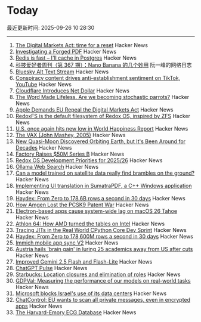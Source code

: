 # Today

最近更新时间: 2025-09-26 10:28:30

--- 
1. [The Digital Markets Act: time for a reset](https://blog.google/around-the-globe/google-europe/the-digital-markets-act-time-for-a-reset/) Hacker News
2. [Investigating a Forged PDF](https://mjg59.dreamwidth.org/73317.html) Hacker News
3. [Redis is fast – I'll cache in Postgres](https://dizzy.zone/2025/09/24/Redis-is-fast-Ill-cache-in-Postgres/) Hacker News
4. [科技爱好者周刊（第 367 期）：Nano Banana 的几个妙用](http://www.ruanyifeng.com/blog/2025/09/weekly-issue-367.html) 阮一峰的网络日志
5. [Bluesky Alt Text Stream](https://bobbiec.github.io/bluesky-alt-text.html) Hacker News
6. [Conspiracy content drives anti-establishment sentiment on TikTok, YouTube](https://news.umich.edu/conspiracy-content-drives-anti-establishment-sentiment-on-tiktok-youtube/) Hacker News
7. [Cloudflare Introduces Net Dollar](https://www.cloudflare.com/press/press-releases/2025/cloudflare-introduces-net-dollar-to-support-a-new-business-model-for-the-ai-driven-internet/) Hacker News
8. [The Word Made Lifeless. Are we becoming stochastic parrots?](https://hedgehogreview.com/issues/lessons-of-babel/articles/the-word-made-lifeless) Hacker News
9. [Apple Demands EU Repeal the Digital Markets Act](https://arstechnica.com/tech-policy/2025/09/apple-demands-eu-repeal-the-digital-markets-act/) Hacker News
10. [RedoxFS is the default filesystem of Redox OS, inspired by ZFS](https://doc.redox-os.org/book/redoxfs.html) Hacker News
11. [U.S. once again hits new low in World Happiness Report](https://www.axios.com/2025/03/20/us-new-low-world-happiness-report) Hacker News
12. [The VAX (John Mashey, 2005)](https://yarchive.net/comp/vax.html) Hacker News
13. [New Quasi-Moon Discovered Orbiting Earth, but It's Been Around for Decades](https://explorersweb.com/new-quasi-moon-discovered-orbiting-earth-but-its-been-around-for-decades/) Hacker News
14. [Factory Raises $50M Series B](https://factory.ai/news/series-b) Hacker News
15. [Redox OS Development Priorities for 2025/26](https://www.redox-os.org/news/development-priorities-2025-09/) Hacker News
16. [Ollama Web Search](https://ollama.com/blog/web-search) Hacker News
17. [Can a model trained on satellite data really find brambles on the ground?](https://toao.com/blog/can-we-really-see-brambles-from-space) Hacker News
18. [Implementing UI translation in SumatraPDF, a C++ Windows application](https://blog.kowalczyk.info/a-vn0v/implementing-ui-translation-in-sumatrapdf-a-c-windows-application.html) Hacker News
19. [Haydex: From Zero to 178.6B rows a second in 30 days](https://axiom.co/blog/building-haydex) Hacker News
20. [How Amgen Lost the PCSK9 Patent War](https://www.alexkesin.com/p/how-amgen-lost-the-pcsk9-patent-war) Hacker News
21. [Electron-based apps cause system-wide lag on macOS 26 Tahoe](https://github.com/electron/electron/issues/48311) Hacker News
22. [Athlon 64: How AMD turned the tables on Intel](https://dfarq.homeip.net/athlon-64-how-amd-turned-the-tables-on-intel/) Hacker News
23. [Tracing JITs in the Real World CPython Core Dev Sprint](https://antocuni.eu/2025/09/24/tracing-jits-in-the-real-world--cpython-core-dev-sprint/) Hacker News
24. [Haydex: From Zero to 178,600M rows a second in 30 days](https://axiom.co/blog/building-haydex) Hacker News
25. [Immich mobile app sync V2](https://immich.app/blog/sync-v2) Hacker News
26. [Austria hails 'brain gain' in luring 25 academics away from US after cuts](https://www.reuters.com/world/austria-hails-brain-gain-luring-25-academics-away-us-after-cuts-2025-09-25/) Hacker News
27. [Improved Gemini 2.5 Flash and Flash-Lite](https://developers.googleblog.com/en/continuing-to-bring-you-our-latest-models-with-an-improved-gemini-2-5-flash-and-flash-lite-release/) Hacker News
28. [ChatGPT Pulse](https://openai.com/index/introducing-chatgpt-pulse/) Hacker News
29. [Starbucks: Location closures and elimination of roles](https://about.starbucks.com/press/2025/message-from-brian-an-important-update/) Hacker News
30. [GDPVal: Measuring the performance of our models on real-world tasks](https://openai.com/index/gdpval/) Hacker News
31. [Microsoft blocks Israel's use of its data centers](https://www.engadget.com/big-tech/microsoft-blocks-israels-use-of-its-data-centers-for-mass-surveillance-of-palestinians-170107061.html) Hacker News
32. [ChatControl: EU wants to scan all private messages, even in encrypted apps](https://metalhearf.fr/posts/chatcontrol-wants-your-private-messages/) Hacker News
33. [The Harvard-Emory ECG Database](https://bdsp.io/content/heedb/4.0/) Hacker News
